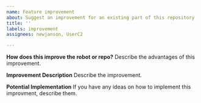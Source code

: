 ```yaml
---
name: Feature improvement
about: Suggest an improvement for an existing part of this repository
title: ''
labels: improvement
assignees: newjanson, UserC2

---
```


**How does this improve the robot or repo?**
Describe the advantages of this improvement.

**Improvement Description**
Describe the improvement.

**Potential Implementation**
If you have any ideas on how to implement this improvment, describe them.
